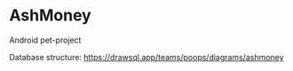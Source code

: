 # AshMoney
Android pet-project

Database structure: https://drawsql.app/teams/poops/diagrams/ashmoney
